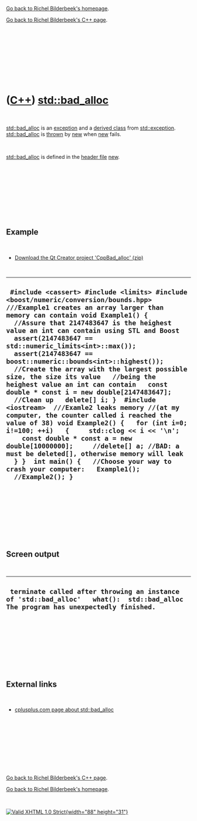 [Go back to Richel Bilderbeek's homepage](index.htm).

[Go back to Richel Bilderbeek's C++ page](Cpp.htm).

 

 

 

 

 

([C++](Cpp.htm)) [std::bad\_alloc](CppBad_alloc.htm)
====================================================

 

[std::bad\_alloc](CppBad_alloc.htm) is an [exception](CppException.htm)
and a [derived class](CppDerivedClass.htm) from
[std::exception](CppException.htm). [std::bad\_alloc](CppBad_alloc.htm)
is [thrown](CppThrow.htm) by [new](CppNew.htm) when [new](CppNew.htm)
fails.

 

[std::bad\_alloc](CppBad_alloc.htm) is defined in the [header
file](CppHeaderFile.htm) [new](CppNewH.htm).

 

 

 

 

 

Example
-------

 

-   [Download the Qt Creator project
    'CppBad\_alloc' (zip)](CppBad_alloc.htm)

 

  ----------------------------------------------------------------------------------------------------------------------------------------------------------------------------------------------------------------------------------------------------------------------------------------------------------------------------------------------------------------------------------------------------------------------------------------------------------------------------------------------------------------------------------------------------------------------------------------------------------------------------------------------------------------------------------------------------------------------------------------------------------------------------------------------------------------------------------------------------------------------------------------------------------------------------------------------------------------------------------------------------------------------------
  ` #include <cassert> #include <limits> #include <boost/numeric/conversion/bounds.hpp>  ///Example1 creates an array larger than memory can contain void Example1() {   //Assure that 2147483647 is the heighest value an int can contain using STL and Boost   assert(2147483647 == std::numeric_limits<int>::max());   assert(2147483647 == boost::numeric::bounds<int>::highest());    //Create the array with the largest possible size, the size its value   //being the heighest value an int can contain   const double * const i = new double[2147483647];    //Clean up   delete[] i; }  #include <iostream>  ///Examle2 leaks memory //(at my computer, the counter called i reached the value of 38) void Example2() {   for (int i=0; i!=100; ++i)   {     std::clog << i << '\n';     const double * const a = new double[10000000];     //delete[] a; //BAD: a must be deleted[], otherwise memory will leak   } }  int main() {   //Choose your way to crash your computer:   Example1();   //Example2(); }`
  ----------------------------------------------------------------------------------------------------------------------------------------------------------------------------------------------------------------------------------------------------------------------------------------------------------------------------------------------------------------------------------------------------------------------------------------------------------------------------------------------------------------------------------------------------------------------------------------------------------------------------------------------------------------------------------------------------------------------------------------------------------------------------------------------------------------------------------------------------------------------------------------------------------------------------------------------------------------------------------------------------------------------------

 

 

 

 

 

Screen output
-------------

 

  -------------------------------------------------------------------------------------------------------------------------------------
  ` terminate called after throwing an instance of 'std::bad_alloc'   what():  std::bad_alloc The program has unexpectedly finished.`
  -------------------------------------------------------------------------------------------------------------------------------------

 

 

 

 

 

External links
--------------

 

-   [cplusplus.com page about
    std::bad\_alloc](http://www.cplusplus.com/reference/std/new/bad_alloc)

 

 

 

 

 

[Go back to Richel Bilderbeek's C++ page](Cpp.htm).

[Go back to Richel Bilderbeek's homepage](index.htm).

 

[![Valid XHTML 1.0 Strict](valid-xhtml10.png){width="88"
height="31"}](http://validator.w3.org/check?uri=referer)
